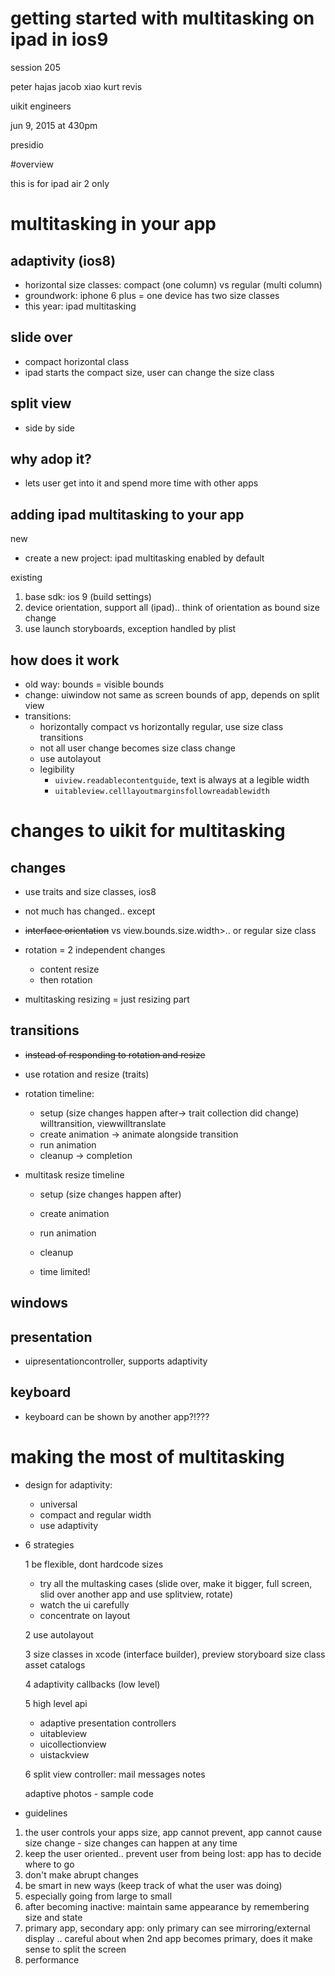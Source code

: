 # getting started with multitasking on ipad in ios9 

session 205

peter hajas 
jacob xiao
kurt revis

uikit engineers

jun 9, 2015 at 430pm

presidio

#overview

this is for ipad air 2 only

# multitasking in your app


## adaptivity (ios8)

- horizontal size classes: compact (one column) vs regular (multi column)
- groundwork: iphone 6 plus = one device has two size classes
- this year: ipad multitasking

## slide over

- compact horizontal class
- ipad starts the compact size, user can change the size class

## split view

- side by side

## why adop it?

- lets user get into it and spend more time with other apps

## adding ipad multitasking to your app

new
- create a new project: ipad multitasking enabled by default

existing
1. base sdk: ios 9 (build settings)
2. device orientation, support all (ipad).. think of orientation as bound size change
3. use launch storyboards, exception handled by plist

## how does it work

- old way: bounds = visible bounds
- change: uiwindow not same as screen bounds of app, depends on split view
- transitions: 
  - horizontally compact vs horizontally regular, use size class transitions
  - not all user change becomes size class change
  - use autolayout
  - legibility
    - `uiview.readablecontentguide`, text is always at a legible width
    - `uitableview.celllayoutmarginsfollowreadablewidth`


# changes to uikit for multitasking

## changes

- use traits and size classes, ios8
- not much has changed.. except
- ~~interface orientation~~ vs view.bounds.size.width>.. or regular size class

- rotation = 2 independent changes
  - content resize
  - then rotation
  
- multitasking resizing = just resizing part

## transitions

- ~~instead of responding to rotation and resize~~
- use rotation and resize (traits)

- rotation timeline:
  - setup (size changes happen after-> trait collection did change) willtransition, viewwilltranslate
  - create animation -> animate alongside transition
  - run animation
  - cleanup -> completion
  
- multitask resize timeline
  - setup (size changes happen after)
  - create animation
  - run animation
  - cleanup
  
  - time limited!
  
## windows
  
## presentation

- uipresentationcontroller, supports adaptivity

## keyboard

- keyboard can be shown by another app?!???

# making the most of multitasking 

- design for adaptivity: 
  - universal
  - compact and regular width
  - use adaptivity
  
- 6 strategies

  1 be flexible, dont hardcode sizes

  - try all the multasking cases (slide over, make it bigger, full screen, slid over another app and use splitview, rotate)
  - watch the ui carefully
  - concentrate on layout
  
  2 use autolayout
  
  3 size classes in xcode (interface builder), preview storyboard size class
    asset catalogs
    
  4 adaptivity callbacks (low level)
  
  5 high level api
  
  - adaptive presentation controllers
  - uitableview
  - uicollectionview
  - uistackview
  
  6 split view controller: mail messages notes
  
  
  adaptive photos - sample code

- guidelines

1. the user controls your apps size, app cannot prevent, app cannot cause size change - size changes can happen at any time
2. keep the user oriented.. prevent user from being lost: app has to decide where to go 
3. don't make abrupt changes
4. be smart in new ways (keep track of what the user was doing)
5. especially going from large to small
6. after becoming inactive: maintain same appearance by remembering size and state
7. primary app, secondary app: only primary can see mirroring/external display .. careful about when 2nd app becomes primary, does it make sense to split the screen
8. performance